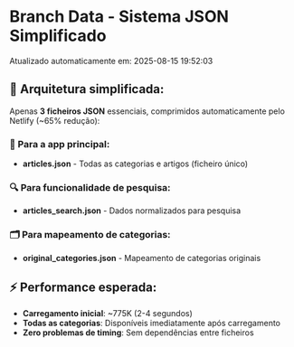 # Branch Data - Sistema JSON Simplificado
Atualizado automaticamente em: 2025-08-15 19:52:03

## 🎯 Arquitetura simplificada:
Apenas **3 ficheiros JSON** essenciais, comprimidos automaticamente pelo Netlify (~65% redução):

### 📱 Para a app principal:
- **articles.json** - Todas as categorias e artigos (ficheiro único)

### 🔍 Para funcionalidade de pesquisa:
- **articles_search.json** - Dados normalizados para pesquisa

### 🗂️ Para mapeamento de categorias:
- **original_categories.json** - Mapeamento de categorias originais

## ⚡ Performance esperada:
- **Carregamento inicial**: ~775K (2-4 segundos)
- **Todas as categorias**: Disponíveis imediatamente após carregamento
- **Zero problemas de timing**: Sem dependências entre ficheiros
